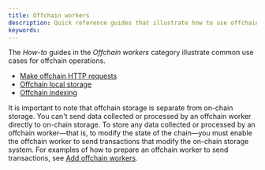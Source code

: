 ```yaml
---
title: Offchain workers
description: Quick reference guides that illustrate how to use offchain workers.
keywords:
---
```


The _How-to_ guides in the _Offchain workers_ category illustrate common use cases for offchain operations.

- [Make offchain HTTP requests](/reference/how-to-guides/offchain-workers/offchain-http-requests/)
- [Offchain local storage](/reference/how-to-guides/offchain-workers/offchain-local-storage/)
- [Offchain indexing](/reference/how-to-guides/offchain-workers/offchain-indexing/)

It is important to note that offchain storage is separate from on-chain storage. 
You can't send data collected or processed by an offchain worker directly to on-chain storage.
To store any data collected or processed by an offchain worker—that is, to modify the state of the chain—you must enable the offchain worker to send transactions that modify the on-chain storage system.
For examples of how to prepare an offchain worker to send transactions, see [Add offchain workers](/tutorials/work-with-pallets/add-offchain-workers/).